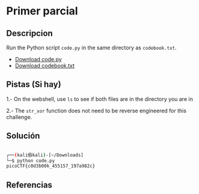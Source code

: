 # Primer parcial 

## Descripcion

Run the Python script `code.py` in the same directory as `codebook.txt`.

-   [Download code.py](https://artifacts.picoctf.net/c/102/code.py)
-   [Download codebook.txt](https://artifacts.picoctf.net/c/102/codebook.txt)

## Pistas (Si hay)

1.- On the webshell, use `ls` to see if both files are in the directory you are in

2.- The `str_xor` function does not need to be reverse engineered for this challenge.

## Solución

``` Bash

┌──(kali㉿kali)-[~/Downloads]
└─$ python code.py     
picoCTF{c0d3b00k_455157_197a982c}


```

## Referencias